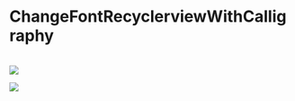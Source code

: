 # ChangeFontRecyclerviewWithCalligraphy

 





<br>
<a href="https://www.youtube.com/channel/UCAB72ugAZ09MfEONwCJX8Mg?view_as=subscriber"><img src="https://faranesh.com/assets/logo-64.b4e6374572614e8724b96605cf065118.png"> </a>

<a href="https://www.youtube.com/channel/UCAB72ugAZ09MfEONwCJX8Mg?view_as=subscriber"><img src="https://yt3.ggpht.com/a-/AOh14GiujRhrmu3ar4vUwI3YuaEfW5xKk0GU-bD2-zhVXA=s108-c-k-c0x00ffffff-no-rj"> </a>
